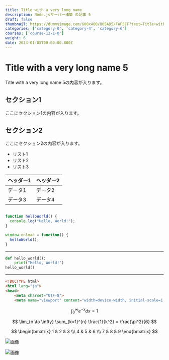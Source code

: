 ```yaml
---
title: Title with a very long name
description: Node.jsサーバー構築 の記事 5
draft: false
thumbnail: https://dummyimage.com/600x400/805AD5/FAF5FF?text=Title+with+a+very+long+name
categories: ['category-0', 'category-4', 'category-6']
courses: ['course-12-1-0']
weight: 6
date: 2024-01-05T00:00:00.000Z
---
```


# Title with a very long name 5

Title with a very long name 5の内容が入ります。

## セクション1
ここにセクション1の内容が入ります。

## セクション2
ここにセクション2の内容が入ります。

- リスト1
- リスト2
- リスト3

| ヘッダー1 | ヘッダー2 |
| --------- | --------- |
| データ1   | データ2   |
| データ3   | データ4   |

```javascript

function helloWorld() {
  console.log("Hello, World!");
}

window.onload = function() {
  helloWorld();
}

```

---

```python
def hello_world():
    print("Hello, World!")
hello_world()
```

---

```html
<!DOCTYPE html>
<html lang="ja">
<head>
    <meta charset="UTF-8">
    <meta name="viewport" content="width=device-width, initial-scale=1.0">
```

$$
\int_{0}^{\infty} e^{-x} dx = 1
$$

$$
\lim_{n \to \infty} \sum_{k=1}^{n} \frac{1}{k^2} = \frac{\pi^2}{6}
$$

$$
\begin{bmatrix}
1 & 2 & 3 \\\
4 & 5 & 6 \\\
7 & 8 & 9
\end{bmatrix}
$$

![画像](https://dummyimage.com/320x180/2D3748/F5F7FA?text=Title+with+a+very+long+name+5)

![画像](https://dummyimage.com/640x360/1A202C/EDF2F7?text=Title+with+a+very+long+name+5)